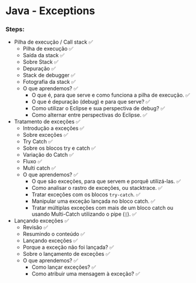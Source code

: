 # Java - Exceptions

### Steps:

- Pilha de execução / Call stack ✅
  - Pilha de execução ✅
  - Saída da stack ✅
  - Sobre Stack ✅
  - Depuração ✅
  - Stack de debugger ✅
  - Fotografia da stack ✅
  - O que aprendemos? ✅
    - O que é, para que serve e como funciona a pilha de execução. ✅
    - O que é depuração (debug) e para que serve? ✅
    - Como utilizar o Eclipse e sua perspectiva de debug? ✅
    - Como alternar entre perspectivas do Eclipse. ✅
- Tratamento de exceções ✅
  - Introdução a exceções ✅
  - Sobre exceções ✅
  - Try Catch ✅
  - Sobre os blocos try e catch ✅
  - Variação do Catch ✅
  - Fluxo ✅
  - Multi catch ✅
  - O que aprendemos? ✅
    - O que são exceções, para que servem e porquê utilizá-las. ✅
    - Como analisar o rastro de exceções, ou stacktrace. ✅
    - Tratar exceções com os blocos `try-catch`. ✅
    - Manipular uma exceção lançada no bloco catch. ✅
    - Tratar múltiplas exceções com mais de um bloco catch ou usando Multi-Catch utilizando o pipe (`|`). ✅
- Lançando exceções ✅
  - Revisão ✅
  - Resumindo o conteúdo ✅
  - Lançando exceções ✅
  - Porque a exceção não foi lançada? ✅
  - Sobre o lançamento de exceções ✅
  - O que aprendemos? ✅
    - Como lançar exceções? ✅
    - Como atribuir uma mensagem à exceção? ✅